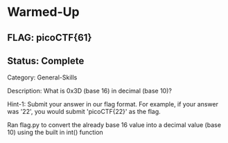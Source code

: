 # Warmed-Up

## FLAG: picoCTF{61}

## Status: Complete

Category: General-Skills

Description: What is 0x3D (base 16) in decimal (base 10)?

Hint-1: Submit your answer in our flag format. For example, if your answer was '22', you would submit 'picoCTF{22}' as the flag.

Ran flag.py to convert the already base 16 value into a decimal value (base 10) using the built in int() function
